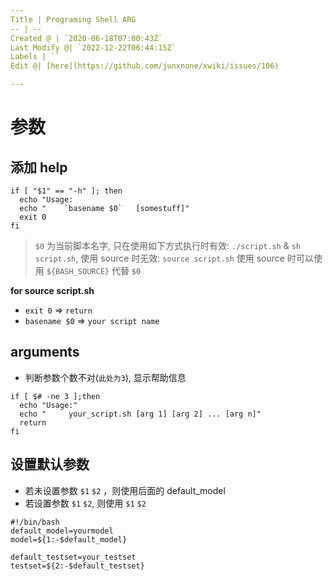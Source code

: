 ```yaml
---
Title | Programing Shell ARG
-- | --
Created @ | `2020-06-18T07:00:43Z`
Last Modify @| `2022-12-22T06:44:15Z`
Labels | ``
Edit @| [here](https://github.com/junxnone/xwiki/issues/106)

---
```

# 参数

## 添加 help

```
if [ "$1" == "-h" ]; then
  echo "Usage:
  echo "    `basename $0`   [somestuff]"
  exit 0 
fi
```

> `$0` 为当前脚本名字, 只在使用如下方式执行时有效: `./script.sh`  & `sh script.sh`,  使用 source 时无效: `source script.sh`
> 使用 source 时可以使用  `${BASH_SOURCE}` 代替 `$0`


**for source script.sh**
- `exit 0` => `return`
- `basename $0` => `your script name`

## arguments

- 判断参数个数不对(`此处为3`), 显示帮助信息

```
if [ $# -ne 3 ];then
  echo "Usage:"
  echo "     your_script.sh [arg 1] [arg 2] ... [arg n]"
  return
fi
```

## 设置默认参数

- 若未设置参数 `$1` `$2` ，则使用后面的 default_model
- 若设置参数 `$1` `$2`, 则使用 `$1` `$2`

```
#!/bin/bash
default_model=yourmodel
model=${1:-$default_model}

default_testset=your_testset
testset=${2:-$default_testset}
```
